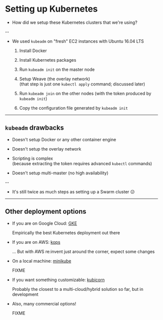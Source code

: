 # Setting up Kubernetes

- How did we setup these Kubernetes clusters that we're using?

--

- We used `kubeadm` on "fresh" EC2 instances with Ubuntu 16.04 LTS

    1. Install Docker

    2. Install Kubernetes packages

    3. Run `kubeadm init` on the master node

    4. Setup Weave (the overlay network)
       <br/>
       (that step is just one `kubectl apply` command; discussed later)

    5. Run `kubeadm join` on the other nodes (with the token produced by `kubeadm init`)

    6. Copy the configuration file generated by `kubeadm init`

---

## `kubeadm` drawbacks

- Doesn't setup Docker or any other container engine

- Doesn't setup the overlay network

- Scripting is complex
  <br/>
  (because extracting the token requires advanced `kubectl` commands)

- Doesn't setup multi-master (no high availability)

--

- It's still twice as much steps as setting up a Swarm cluster 😕

---

## Other deployment options

- If you are on Google Cloud:
  [GKE](https://cloud.google.com/container-engine/)

  Empirically the best Kubernetes deployment out there

- If you are on AWS:
  [kops](https://github.com/kubernetes/kops)

  ... But with AWS re:invent just around the corner, expect some changes

- On a local machine:
  [minikube](https://kubernetes.io/docs/getting-started-guides/minikube/)

  FIXME

- If you want something customizable:
  [kubicorn](https://github.com/kris-nova/kubicorn)

  Probably the closest to a multi-cloud/hybrid solution so far, but in development

- Also, many commercial options!

  FIXME
